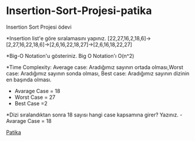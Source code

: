 # Insertion-Sort-Projesi-patika
Insertion Sort Projesi ödevi


*Insertion list'e göre sıralamasını yapınız.
[22,27,16,2,18,6]->[2,27,16,22,18,6]->[2,6,16,22,18,27]->[2,6,16,18,22,27]

*Big-O Notation'u gösteriniz.
Big O Notation'ı O(n^2)

*Time Complexity: Average case: Aradığımız sayının ortada olması,Worst case: Aradığımız sayının sonda olması, Best case: Aradığımız sayının dizinin en başında olması.
- Avarage Case = 18
- Worst Case = 27
- Best Case =2

*Dizi sıralandıktan sonra 18 sayısı hangi case kapsamına girer? Yazınız.
-Avarage Case = 18

[Patika](https://app.patika.dev/)